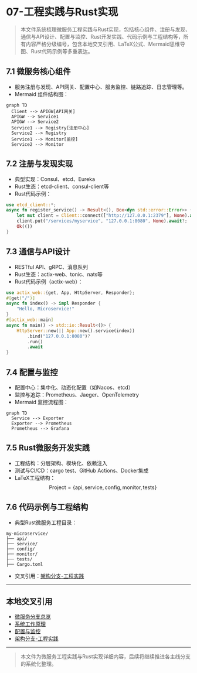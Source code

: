 # 07-工程实践与Rust实现

> 本文件系统梳理微服务工程实践与Rust实现，包括核心组件、注册与发现、通信与API设计、配置与监控、Rust开发实践、代码示例与工程结构等，所有内容严格分级编号，包含本地交叉引用、LaTeX公式、Mermaid思维导图、Rust代码示例等多重表达。

## 7.1 微服务核心组件

- 服务注册与发现、API网关、配置中心、服务监控、链路追踪、日志管理等。
- Mermaid 组件结构图：

```mermaid
graph TD
  Client --> APIGW[API网关]
  APIGW --> Service1
  APIGW --> Service2
  Service1 --> Registry[注册中心]
  Service2 --> Registry
  Service1 --> Monitor[监控]
  Service2 --> Monitor
```

## 7.2 注册与发现实现

- 典型实现：Consul、etcd、Eureka
- Rust生态：etcd-client、consul-client等
- Rust代码示例：

```rust
use etcd_client::*;
async fn register_service() -> Result<(), Box<dyn std::error::Error>> {
    let mut client = Client::connect(["http://127.0.0.1:2379"], None).await?;
    client.put("/services/myservice", "127.0.0.1:8080", None).await?;
    Ok(())
}
```

## 7.3 通信与API设计

- RESTful API、gRPC、消息队列
- Rust生态：actix-web、tonic、nats等
- Rust代码示例（actix-web）：

```rust
use actix_web::{get, App, HttpServer, Responder};
#[get("/")]
async fn index() -> impl Responder {
    "Hello, Microservice!"
}
#[actix_web::main]
async fn main() -> std::io::Result<()> {
    HttpServer::new(|| App::new().service(index))
        .bind("127.0.0.1:8080")?
        .run()
        .await
}
```

## 7.4 配置与监控

- 配置中心：集中化、动态化配置（如Nacos、etcd）
- 监控与追踪：Prometheus、Jaeger、OpenTelemetry
- Mermaid 监控流程图：

```mermaid
graph TD
  Service --> Exporter
  Exporter --> Prometheus
  Prometheus --> Grafana
```

## 7.5 Rust微服务开发实践

- 工程结构：分层架构、模块化、依赖注入
- 测试与CI/CD：cargo test、GitHub Actions、Docker集成
- LaTeX工程结构：
  $$
  \text{Project} = \{ \text{api}, \text{service}, \text{config}, \text{monitor}, \text{tests} \}
  $$

## 7.6 代码示例与工程结构

- 典型Rust微服务工程目录：

```text
my-microservice/
├── api/
├── service/
├── config/
├── monitor/
├── tests/
├── Cargo.toml
```

- 交叉引用：[架构分支-工程实践](../Architecture/05-EngineeringRust.md)

---

## 本地交叉引用

- [微服务分支总览](./00-Overview.md)
- [系统工作原理](./02-Principles.md)
- [配置与监控](./04-Communication.md)
- [架构分支-工程实践](../Architecture/05-EngineeringRust.md)

---

> 本文件为微服务工程实践与Rust实现详细内容，后续将继续推进各主线分支的系统化整理。
